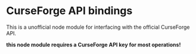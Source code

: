 # CurseForge API bindings

This is a unofficial node module for interfacing with the official CurseForge API.

**this node module requires a CurseForge API key for most operations!**

